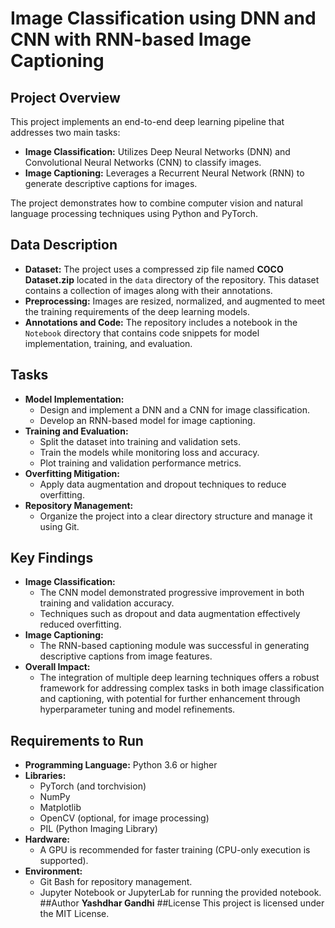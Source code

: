 # Image Classification using DNN and CNN with RNN-based Image Captioning

## Project Overview
This project implements an end-to-end deep learning pipeline that addresses two main tasks:
- **Image Classification:** Utilizes Deep Neural Networks (DNN) and Convolutional Neural Networks (CNN) to classify images.
- **Image Captioning:** Leverages a Recurrent Neural Network (RNN) to generate descriptive captions for images.

The project demonstrates how to combine computer vision and natural language processing techniques using Python and PyTorch.

## Data Description
- **Dataset:** The project uses a compressed zip file named **COCO Dataset.zip** located in the `data` directory of the repository. This dataset contains a collection of images along with their annotations.
- **Preprocessing:** Images are resized, normalized, and augmented to meet the training requirements of the deep learning models.
- **Annotations and Code:** The repository includes a notebook in the `Notebook` directory that contains code snippets for model implementation, training, and evaluation.

## Tasks
- **Model Implementation:**
  - Design and implement a DNN and a CNN for image classification.
  - Develop an RNN-based model for image captioning.
- **Training and Evaluation:**
  - Split the dataset into training and validation sets.
  - Train the models while monitoring loss and accuracy.
  - Plot training and validation performance metrics.
- **Overfitting Mitigation:**
  - Apply data augmentation and dropout techniques to reduce overfitting.
- **Repository Management:**
  - Organize the project into a clear directory structure and manage it using Git.

## Key Findings
- **Image Classification:**  
  - The CNN model demonstrated progressive improvement in both training and validation accuracy.
  - Techniques such as dropout and data augmentation effectively reduced overfitting.
- **Image Captioning:**  
  - The RNN-based captioning module was successful in generating descriptive captions from image features.
- **Overall Impact:**  
  - The integration of multiple deep learning techniques offers a robust framework for addressing complex tasks in both image classification and captioning, with potential for further enhancement through hyperparameter tuning and model refinements.

## Requirements to Run
- **Programming Language:** Python 3.6 or higher
- **Libraries:**  
  - PyTorch (and torchvision)
  - NumPy
  - Matplotlib
  - OpenCV (optional, for image processing)
  - PIL (Python Imaging Library)
- **Hardware:**  
  - A GPU is recommended for faster training (CPU-only execution is supported).
- **Environment:**  
  - Git Bash for repository management.
  - Jupyter Notebook or JupyterLab for running the provided notebook.
##Author
**Yashdhar Gandhi**
##License
This project is licensed under the MIT License.
